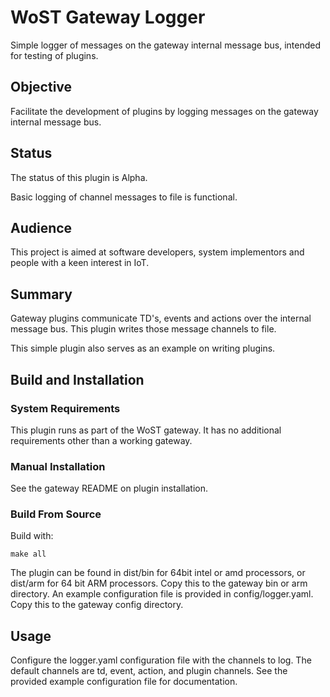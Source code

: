 # WoST Gateway Logger

Simple logger of messages on the gateway internal message bus, intended for testing of plugins.


## Objective

Facilitate the development of plugins by logging messages on the gateway internal message bus.


## Status 

The status of this plugin is Alpha.

Basic logging of channel messages to file is functional.


## Audience

This project is aimed at software developers, system implementors and people with a keen interest in IoT. 


## Summary

Gateway plugins communicate TD's, events and actions over the internal message bus. This plugin writes those message channels to file.

This simple plugin also serves as an example on writing plugins.


## Build and Installation

### System Requirements

This plugin runs as part of the WoST gateway. It has no additional requirements other than a working gateway.


### Manual Installation

See the gateway README on plugin installation.


### Build From Source

Build with:
```
make all
```

The plugin can be found in dist/bin for 64bit intel or amd processors, or dist/arm for 64 bit ARM processors. Copy this to the gateway bin or arm directory.
An example configuration file is provided in config/logger.yaml. Copy this to the gateway config directory.

## Usage

Configure the logger.yaml configuration file with the channels to log. The default channels are td, event, action, and plugin channels. See the provided example configuration file for documentation.
